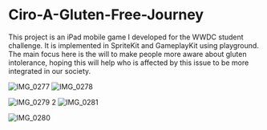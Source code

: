 # Ciro-A-Gluten-Free-Journey

This project is an iPad mobile game I developed for the WWDC student challenge. 
It is implemented in SpriteKit and GameplayKit using playground. The main focus here is the will to make people more aware about gluten intolerance, hoping this will help who is affected by this issue to be more integrated in our society.

![IMG_0277](https://github.com/LibbertDR/Ciro-A-Gluten-Free-Journey-/assets/113536050/b1281ca4-5ba8-40ca-9762-ace1b3d71869) ![IMG_0278](https://github.com/LibbertDR/Ciro-A-Gluten-Free-Journey-/assets/113536050/803a6e9e-a4f0-4e62-bb8b-7ee4625e0c61)


![IMG_0279 2](https://github.com/LibbertDR/Ciro-A-Gluten-Free-Journey-/assets/113536050/609518a1-d09d-436e-8c89-2702c23510d5) ![IMG_0281](https://github.com/LibbertDR/Ciro-A-Gluten-Free-Journey-/assets/113536050/94039ffd-7b41-4a30-a187-9ff2b1721fb5)

![IMG_0280](https://github.com/LibbertDR/Ciro-A-Gluten-Free-Journey-/assets/113536050/756c66b6-67e6-4d6f-b6cc-1b4a310978d3)

